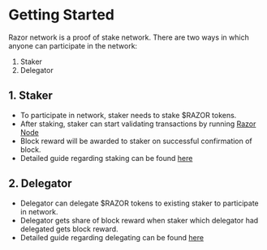 # Getting Started

Razor network is a proof of stake network. There are two ways in which anyone can participate in the network:

1. Staker
2. Delegator

## 1. Staker

- To participate in network, staker needs to stake $RAZOR tokens.
- After staking, staker can start validating transactions by running [Razor Node](razor-go/installation)
- Block reward will be awarded to staker on successful confirmation of block.
- Detailed guide regarding staking can be found [here](Stake)

## 2. Delegator

- Delegator can delegate $RAZOR tokens to existing staker to participate in network.
- Delegator gets share of block reward when staker which delegator had delegated gets block reward.
- Detailed guide regarding delegating can be found [here](/docs/delegation/delegate)
